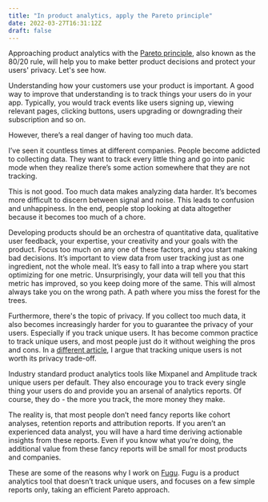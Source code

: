 ```yaml
---
title: "In product analytics, apply the Pareto principle"
date: 2022-03-27T16:31:12Z
draft: false
---
```


Approaching product analytics with the [Pareto principle](https://en.wikipedia.org/wiki/Pareto_principle), also known as the 80/20 rule, will help you to make better product decisions and protect your users' privacy. Let's see how.

Understanding how your customers use your product is important. A good way to improve that understanding is to track things your users do in your app. Typically, you would track events like users signing up, viewing relevant pages, clicking buttons, users upgrading or downgrading their subscription and so on.

However, there’s a real danger of having too much data.

I’ve seen it countless times at different companies. People become addicted to collecting data. They want to track every little thing and go into panic mode when they realize there’s some action somewhere that they are not tracking.

This is not good. Too much data makes analyzing data harder. It’s becomes more difficult to discern between signal and noise. This leads to confusion and unhappiness. In the end, people stop looking at data altogether because it becomes too much of a chore.

Developing products should be an orchestra of quantitative data, qualitative user feedback, your expertise, your creativity and your goals with the product. Focus too much on any one of these factors, and you start making bad decisions.
It’s important to view data from user tracking just as one ingredient, not the whole meal. It’s easy to fall into a trap where you start optimizing for one metric. Unsurprisingly,  your data will tell you that this metric has improved, so you keep doing more of the same. This will almost always take you on the wrong path. A path where you miss the forest for the trees.

Furthermore, there's the topic of privacy. If you collect too much data, it also becomes increasingly harder for you to guarantee the privacy of your users. Especially if you track unique users. It has become common practice to track unique users, and most people just do it without weighing the pros and cons. In a [different article](https://fugu.lol/why-fugu-doesnt-track-unique-users/), I argue that tracking unique users is not worth its privacy trade-off.

Industry standard product analytics tools like Mixpanel and Amplitude track unique users per default. They also encourage you to track every single thing your users do and provide you an arsenal of analytics reports. Of course, they do - the more you track, the more money they make.

The reality is, that most people don’t need fancy reports like cohort analyses, retention reports and attribution reports. If you aren’t an experienced data analyst, you will have a hard time deriving actionable insights from these reports. Even if you know what you’re doing, the additional value from these fancy reports will be small for most products and companies.

These are some of the reasons why I work on [Fugu](https://fugu.lol). Fugu is a product analytics tool that doesn’t track unique users, and focuses on a few simple reports only, taking an efficient Pareto approach.